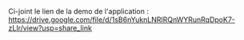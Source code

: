 Ci-joint le lien de la demo de l'application : https://drive.google.com/file/d/1sB6nYuknLNRlRQnWYRunRqDpoK7-zLIr/view?usp=share_link
